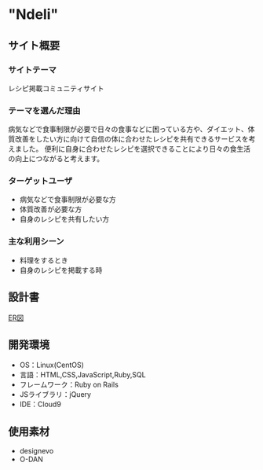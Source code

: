 # "Ndeli"

## サイト概要
### サイトテーマ
レシピ掲載コミュニティサイト

### テーマを選んだ理由
病気などで食事制限が必要で日々の食事などに困っている方や、ダイエット、体質改善をしたい方に向けて自信の体に合わせたレシピを共有できるサービスを考えました。
便利に自身に合わせたレシピを選択できることにより日々の食生活の向上につながると考えます。

### ターゲットユーザ
- 病気などで食事制限が必要な方
- 体質改善が必要な方
- 自身のレシピを共有したい方

### 主な利用シーン
- 料理をするとき
- 自身のレシピを掲載する時

## 設計書
[ER図](https://drive.google.com/file/d/19q3-F_l6xIYUT-JTq3zKXdBt7oZnWqX8/view?usp=sharing)

## 開発環境
- OS：Linux(CentOS)
- 言語：HTML,CSS,JavaScript,Ruby,SQL
- フレームワーク：Ruby on Rails
- JSライブラリ：jQuery
- IDE：Cloud9

## 使用素材
- designevo
- O-DAN